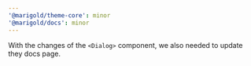 ```yaml
---
'@marigold/theme-core': minor
'@marigold/docs': minor
---
```


With the changes of the `<Dialog>` component, we also needed to update they docs page.
